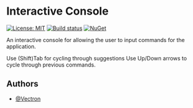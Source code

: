 # Interactive Console
[![License: MIT](https://img.shields.io/badge/License-MIT-green.svg)](https://github.com/Vectron/Vectron.InteractiveConsole/blob/main/LICENSE.txt)
[![Build status](https://github.com/Vectron/Vectron.InteractiveConsole/actions/workflows/BuildTestDeploy.yml/badge.svg)](https://github.com/Vectron/Vectron.InteractiveConsole/actions)
[![NuGet](https://img.shields.io/nuget/v/Vectron.InteractiveConsole.svg)](https://www.nuget.org/packages/Vectron.InteractiveConsole)

An interactive console for allowing the user to input commands for the application.

Use (Shift)Tab for cycling through suggestions
Use Up/Down arrows to cycle through previous commands.

## Authors
- [@Vectron](https://www.github.com/Vectron)
